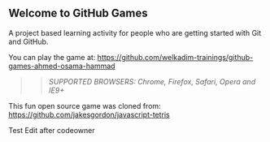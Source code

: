 ## Welcome to GitHub Games

A project based learning activity for people who are getting started with Git and GitHub.

You can play the game at: https://github.com/welkadim-trainings/github-games-ahmed-osama-hammad

>> _*SUPPORTED BROWSERS*: Chrome, Firefox, Safari, Opera and IE9+_

This fun open source game was cloned from: https://github.com/jakesgordon/javascript-tetris

Test Edit after codeowner
